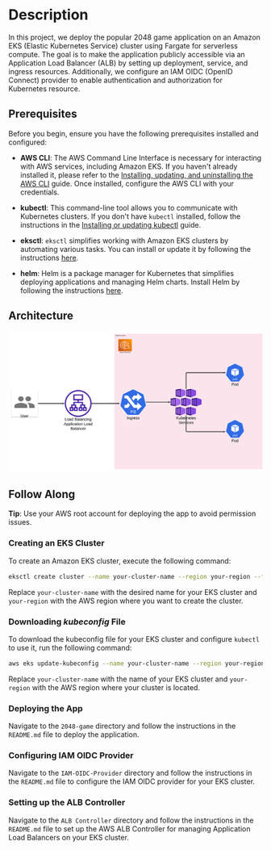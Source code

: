 # Description

In this project, we deploy the popular 2048 game application on an Amazon EKS (Elastic Kubernetes Service) cluster using Fargate for serverless compute. The goal is to make the application publicly accessible via an Application Load Balancer (ALB) by setting up deployment, service, and ingress resources. Additionally, we configure an IAM OIDC (OpenID Connect) provider to enable authentication and authorization for Kubernetes resource.

## Prerequisites

Before you begin, ensure you have the following prerequisites installed and configured:

- **AWS CLI**: The AWS Command Line Interface is necessary for interacting with AWS services, including Amazon EKS. If you haven't already installed it, please refer to the [Installing, updating, and uninstalling the AWS CLI](https://docs.aws.amazon.com/cli/latest/userguide/cli-configure-quickstart.html) guide. Once installed, configure the AWS CLI with your credentials.

- **kubectl**: This command-line tool allows you to communicate with Kubernetes clusters. If you don't have `kubectl` installed, follow the instructions in the [Installing or updating kubectl](https://kubernetes.io/docs/tasks/tools/install-kubectl/) guide.

- **eksctl**: `eksctl` simplifies working with Amazon EKS clusters by automating various tasks. You can install or update it by following the instructions [here](https://github.com/weaveworks/eksctl#installation).

- **helm**: Helm is a package manager for Kubernetes that simplifies deploying applications and managing Helm charts. Install Helm by following the instructions [here](https://helm.sh/docs/intro/install/).

## Architecture

![alt text](2048-game/eks-arch.png)

## Follow Along

**Tip**: Use your AWS root account for deploying the app to avoid permission issues.

### Creating an EKS Cluster

To create an Amazon EKS cluster, execute the following command:

```bash
eksctl create cluster --name your-cluster-name --region your-region --fargate
```

Replace `your-cluster-name` with the desired name for your EKS cluster and `your-region` with the AWS region where you want to create the cluster.

### Downloading _kubeconfig_ File

To download the kubeconfig file for your EKS cluster and configure `kubectl` to use it, run the following command:

```bash
aws eks update-kubeconfig --name your-cluster-name --region your-region
```

Replace `your-cluster-name` with the name of your EKS cluster and `your-region` with the AWS region where your cluster is located.

### Deploying the App

Navigate to the `2048-game` directory and follow the instructions in the `README.md` file to deploy the application.

### Configuring IAM OIDC Provider

Navigate to the `IAM-OIDC-Provider` directory and follow the instructions in the `README.md` file to configure the IAM OIDC provider for your EKS cluster.

### Setting up the ALB Controller

Navigate to the `ALB Controller` directory and follow the instructions in the `README.md` file to set up the AWS ALB Controller for managing Application Load Balancers on your EKS cluster.
